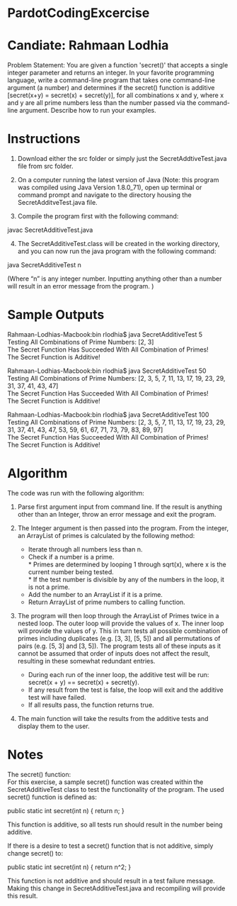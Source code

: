 # PardotCodingExcercise
# Candiate: Rahmaan Lodhia

Problem Statement: You are given a function 'secret()' that accepts a single integer parameter and returns an integer. In your favorite programming language, write a command-line program that takes one command-line argument (a number) and determines if the secret() function is additive [secret(x+y) = secret(x) + secret(y)], for all combinations x and y, where x and y are all prime numbers less than the number passed via the command-line argument.  Describe how to run your examples.

# Instructions

1. Download either the src folder or simply just the SecretAddtiveTest.java file from src folder.

2. On a computer running the latest version of Java (Note: this program was compiled using Java Version 1.8.0_71), open up terminal or command prompt and navigate to the directory housing the SecretAdditveTest.java file.

3. Compile the program first with the following command:

javac SecretAdditiveTest.java

4. The SecretAdditiveTest.class will be created in the working directory, and you can now run the java program with the following command:

java SecretAdditiveTest n

(Where “n” is any integer number. Inputting anything other than a number will result in an error message from the program. )

# Sample Outputs

Rahmaan-Lodhias-Macbook:bin rlodhia$ java SecretAdditiveTest 5  
Testing All Combinations of Prime Numbers: [2, 3]  
The Secret Function Has Succeeded With All Combination of Primes!  
The Secret Function is Additive!  

Rahmaan-Lodhias-Macbook:bin rlodhia$ java SecretAdditiveTest 50  
Testing All Combinations of Prime Numbers: [2, 3, 5, 7, 11, 13, 17, 19, 23, 29, 31, 37, 41, 43, 47]  
The Secret Function Has Succeeded With All Combination of Primes!  
The Secret Function is Additive!  

Rahmaan-Lodhias-Macbook:bin rlodhia$ java SecretAdditiveTest 100  
Testing All Combinations of Prime Numbers: [2, 3, 5, 7, 11, 13, 17, 19, 23, 29, 31, 37, 41, 43, 47, 53, 59, 61, 67, 71, 73, 79, 83, 89, 97]  
The Secret Function Has Succeeded With All Combination of Primes!  
The Secret Function is Additive!  

# Algorithm

The code was run with the following algorithm:

1. Parse first argument input from command line.  If the result is anything other than an Integer, throw an error message and exit the program.

2. The Integer argument is then passed into the program.  From the integer, an ArrayList of primes is calculated by the following method:
	* Iterate through all numbers less than n.  
	* Check if a number is a prime.  
		  * Primes are determined by looping 1 through sqrt(x), where x is the current number being tested.  
		  * If the test number is divisible by any of the numbers in the loop, it is not a prime.  
	* Add the number to an ArrayList if it is a prime.  
	* Return ArrayList of prime numbers to calling function.  

3. The program will then loop through the ArrayList of Primes twice in a nested loop.  The outer loop will provide the values of x.  The inner loop will provide the values of y.  This in turn tests all possible combination of primes including duplicates (e.g. [3, 3], [5, 5]) and all permutations of pairs (e.g. [5, 3] and [3, 5]).  The program tests all of these inputs as it cannot be assumed that order of inputs does not affect the result, resulting in these somewhat redundant entries.    
	* During each run of the inner loop, the additive test will be run: secret(x + y) == secret(x) + secret(y).  
	* If any result from the test is false, the loop will exit and the additive test will have failed.  
	* If all results pass, the function returns true.  

4. The main function will take the results from the additive tests and display them to the user.

# Notes

The secret() function:  
For this exercise, a sample secret() function was created within the SecretAdditiveTest class to test the functionality of the program.  The used secret() function is defined as:

public static int secret(int n)  {  return n;  }  


This function is additive, so all tests run should result in the number being additive.

If there is a desire to test a secret() function that is not additive, simply change secret() to:

public static int secret(int n)  {  return n^2;  }  

This function is not additive and should result in a test failure message.  Making this change in SecretAdditiveTest.java and recompiling will provide this result.
